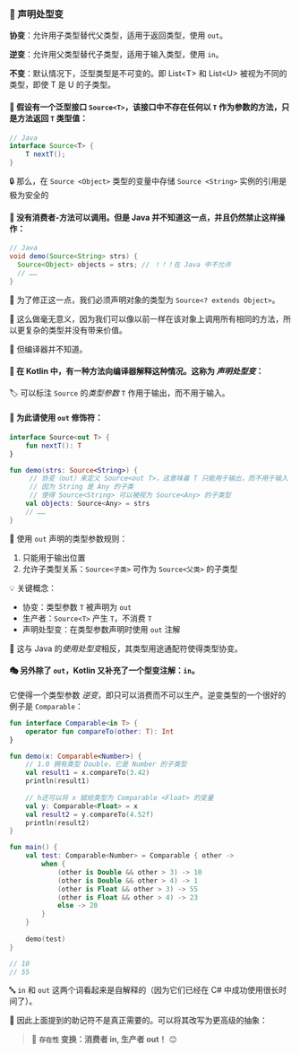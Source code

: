 ### 🌟 声明处型变

**协变**：允许用子类型替代父类型，适用于返回类型，使用 `out`。

**逆变**：允许用父类型替代子类型，适用于输入类型，使用 `in`。

**不变**：默认情况下，泛型类型是不可变的。即 List\<T\> 和 List\<U\> 被视为不同的类型，即使 T 是 U 的子类型。

#### 🤔 假设有一个泛型接口 `Source<T>`，该接口中不存在任何以 `T` 作为参数的方法，只是方法返回 `T` 类型值：

```java
// Java
interface Source<T> {
    T nextT();
}
```

🔒 那么，在 `Source <Object>` 类型的变量中存储 `Source <String>` 实例的引用是极为安全的

#### 🚫 没有消费者-方法可以调用。但是 Java 并不知道这一点，并且仍然禁止这样操作：

```java
// Java
void demo(Source<String> strs) {
  Source<Object> objects = strs; // ！！！在 Java 中不允许
  // ……
}
```

🔧 为了修正这一点，我们必须声明对象的类型为 `Source<? extends Object>`。

🤔 这么做毫无意义，因为我们可以像以前一样在该对象上调用所有相同的方法，所以更复杂的类型并没有带来价值。

🤖 但编译器并不知道。

#### 🌟 在 Kotlin 中，有一种方法向编译器解释这种情况。这称为 *声明处型变*：

🏷️ 可以标注 `Source` 的*类型参数* `T` 作用于输出，而不用于输入。

#### 🔑 为此请使用 `out` 修饰符：

```kotlin
interface Source<out T> {
    fun nextT(): T
}

fun demo(strs: Source<String>) {
     // 协变（out）来定义 Source<out T>，这意味着 T 只能用于输出，而不用于输入
     // 因为 String 是 Any 的子类
     // 使得 Source<String> 可以被视为 Source<Any> 的子类型
    val objects: Source<Any> = strs
    // ……
}
```

🔑 使用 `out` 声明的类型参数规则：

1. 只能用于输出位置
2. 允许子类型关系：`Source<子类>` 可作为 `Source<父类>` 的子类型

💡 关键概念：
- 协变：类型参数 `T` 被声明为 `out`
- 生产者：`Source<T>` 产生 `T`，不消费 `T`
- 声明处型变：在类型参数声明时使用 `out` 注解

🔄 这与 Java 的*使用处型变*相反，其类型用途通配符使得类型协变。

#### 🎭 另外除了 `out`，Kotlin 又补充了一个型变注解：`in`。

它使得一个类型参数 *逆变*，即只可以消费而不可以生产。逆变类型的一个很好的例子是 `Comparable`：

```kotlin
fun interface Comparable<in T> {
    operator fun compareTo(other: T): Int
}

fun demo(x: Comparable<Number>) {
    // 1.0 拥有类型 Double，它是 Number 的子类型
    val result1 = x.compareTo(3.42)
    println(result1)
    
    // h还可以将 x 赋给类型为 Comparable <Float> 的变量
    val y: Comparable<Float> = x
    val result2 = y.compareTo(4.52f)
    println(result2)
}

fun main() {
    val test: Comparable<Number> = Comparable { other ->
        when {
            (other is Double && other > 3) -> 10
            (other is Double && other > 4) -> 1
            (other is Float && other > 3) -> 55
            (other is Float && other > 4) -> 23
            else -> 20
        }
    }
    
    demo(test)
}

// 10
// 55
```

🔤 `in` 和 `out` 这两个词看起来是自解释的（因为它们已经在 C# 中成功使用很长时间了）。

🧠 因此上面提到的助记符不是真正需要的。可以将其改写为更高级的抽象：

> 🌟 **`存在性` 变换：消费者 in, 生产者 out！** 😊
